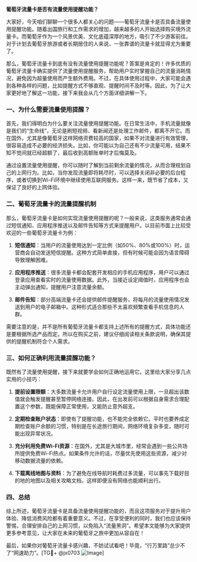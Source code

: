 **葡萄牙流量卡是否有流量使用提醒功能？**

大家好，今天咱们聊聊一个很多人都关心的问题——葡萄牙流量卡是否具备流量使用提醒功能。随着出国旅行和工作需求的增加，越来越多的人开始选择购买境外流量卡。而葡萄牙作为一个风景优美、文化底蕴深厚的地方，吸引了不少游客前往。对于计划去葡萄牙旅游或者长期居住的人来说，一张靠谱的流量卡就显得尤为重要了。

那么，葡萄牙流量卡到底有没有流量使用提醒功能呢？答案是肯定的！许多优质的葡萄牙流量卡确实提供了流量使用提醒服务，帮助用户实时掌握自己的流量消耗情况，避免因为超量使用而产生额外费用。不过，在具体使用过程中，大家可能会遇到各种各样的问题，比如提醒方式不够直观、提醒时间不及时等。因此，为了让大家更好地了解这一功能，接下来我会从几个方面详细讲解一下。

### 一、为什么需要流量使用提醒？

首先，我们得明白为什么要关注流量使用提醒功能。在日常生活中，手机流量就像是我们的“生命线”，无论是刷短视频、看新闻还是处理工作邮件，都离不开它。而在国外，尤其是像葡萄牙这样网络资费较高的国家，如果不对流量进行有效管理，很容易造成不必要的经济损失。比如，你可能以为自己还有不少流量可用，结果不知不觉间就已经超额了，最后收到高额账单时才后悔莫及。

通过设置流量使用提醒，你可以随时了解到当前剩余流量的情况，从而合理规划自己的上网行为。比如，当你发现流量即将耗尽时，可以选择关闭非必要的后台程序，或者切换到Wi-Fi环境中继续使用互联网服务。这样一来，既节省了成本，又保证了良好的上网体验。

### 二、葡萄牙流量卡的流量提醒机制

那么，葡萄牙流量卡是如何实现流量使用提醒的呢？一般来说，这类服务通常会通过短信通知、应用程序推送以及邮件告知等方式来提醒用户。以目前市面上比较受欢迎的一些葡萄牙流量卡为例：

1. **短信通知**：当用户的流量使用达到一定比例（如50%、80%或100%）时，运营商会自动发送短信提醒。这种方式简单直接，但有时候可能会因为语言障碍导致理解困难。
   
2. **应用程序推送**：很多流量卡都会配套开发相应的手机应用程序，用户可以通过登录应用查看实时的流量使用数据。此外，当接近设定阈值时，应用程序也会主动弹出通知，提醒用户注意流量余额。

3. **邮件告知**：部分高端流量卡还会提供邮件提醒服务，将每月的流量使用情况发送到用户的电子邮箱中。这种形式适合那些不太喜欢频繁查看手机信息的人群。

需要注意的是，并不是所有葡萄牙流量卡都支持上述所有的提醒方式，具体功能还是要根据所选产品而定。所以在购买之前，建议仔细阅读相关条款说明，确保其提供的提醒机制符合个人需求。

### 三、如何正确利用流量提醒功能？

既然有了流量使用提醒，接下来就要学会如何正确地运用它。这里给大家分享几点实用的小技巧：

1. **提前设置限额**：大多数流量卡允许用户自行设定流量使用上限，一旦超出该数值就会触发提醒甚至暂停网络连接。因此，在出发前可以根据自身需求合理配置这个参数，既能保障正常使用，又能防止意外超支。

2. **定期检查账户状态**：即使有了提醒功能，也不能完全依赖它。平时也要养成定期检查账户余额的习惯，特别是在长途旅行期间，网络环境复杂多变，随时可能出现异常状况。

3. **充分利用免费Wi-Fi资源**：在国外，尤其是大城市里，经常会遇到一些公共场所提供免费Wi-Fi热点。如果条件允许的话，尽量优先使用这些资源，减少对移动数据流量的依赖。

4. **下载离线地图与资料**：为了避免在线导航时耗费过多流量，可以事先下载好目的地的地图以及相关攻略文档，这样即便没有网络也能顺利出行。

### 四、总结

综上所述，葡萄牙流量卡是具备流量使用提醒功能的，而且这项服务对于提升用户体验、降低消费风险都有着重要意义。不过，在享受便利的同时，我们也应该保持警惕，合理安排自己的上网习惯，以免陷入“流量黑洞”。希望本文能够为大家提供更多参考意见，让大家在未来的葡萄牙之旅中更加从容自在！

最后，如果你对葡萄牙流量卡感兴趣，不妨试试看吧！毕竟，“行万里路”总少不了“网速助力”。[TG💪+ @jx0703 ![Image](https://github.com/user-attachments/assets/dbca1d08-cadb-493c-b0ec-ad6f7a83f270)]